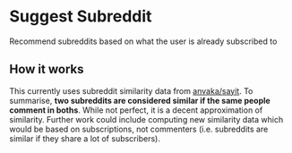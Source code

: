 # Suggest Subreddit

Recommend subreddits based on what the user is already subscribed to

## How it works

This currently uses subreddit similarity data from [anvaka/sayit](https://github.com/anvaka/sayit#the-data). To summarise, **two subreddits are considered similar if the same people comment in boths**. While not perfect, it is a decent approximation of similarity. Further work could include computing new similarity data which would be based on subscriptions, not commenters (i.e. subreddits are similar if they share a lot of subscribers).
